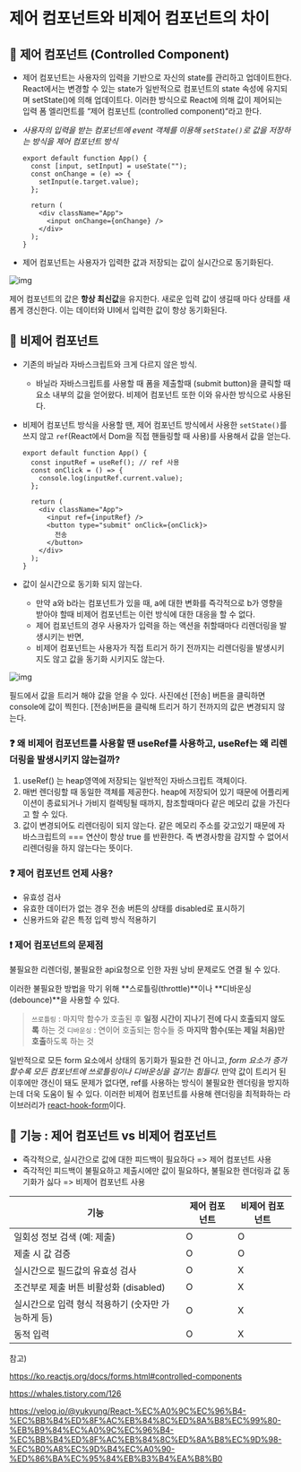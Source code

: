 # 제어 컴포넌트와 비제어 컴포넌트의 차이

## 🔎 제어 컴포넌트 (Controlled Component)

- 제어 컴포넌트는 사용자의 입력을 기반으로 자신의 state를 관리하고 업데이트한다. React에서는 변경할 수 있는 state가 일반적으로 컴포넌트의 state 속성에 유지되며 setState()에 의해 업데이트다. 이러한 방식으로 React에 의해 값이 제어되는 입력 폼 엘리먼트를 “제어 컴포넌트 (controlled component)“라고 한다.

- *사용자의 입력을 받는 컴포넌트에 event 객체를 이용해 `setState()`로 값을 저장하는 방식을 제어 컴포넌트 방식*

  ```react
  export default function App() {
    const [input, setInput] = useState("");
    const onChange = (e) => {
      setInput(e.target.value);
    };
  
    return (
      <div className="App">
        <input onChange={onChange} />
      </div>
    );
  }
  ```

  

- 제어 컴포넌트는 사용자가 입력한 값과 저장되는 값이 실시간으로 동기화된다.

![img](https://velog.velcdn.com/images%2Fyukyung%2Fpost%2F9f93d492-f1e7-4768-9bdc-b2c3c7d6f10c%2FHoneycam%202021-05-11%2015-30-16.gif)

제어 컴포넌트의 값은 **항상 최신값**을 유지한다. 새로운 입력 값이 생길때 마다 상태를 새롭게 갱신한다. 이는 데이터와 UI에서 입력한 값이 항상 동기화된다.



## 🔎 비제어 컴포넌트 

- 기존의 바닐라 자바스크립트와 크게 다르지 않은 방식. 
  - 바닐라 자바스크립트를 사용할 때 폼을 제출할때 (submit button)을 클릭할 때 요소 내부의 값을 얻어왔다. 비제어 컴포넌트 또한 이와 유사한 방식으로 사용된다.

- 비제어 컴포넌트 방식을 사용할 땐, 제어 컴포넌트 방식에서 사용한 `setState()`를 쓰지 않고 `ref`(React에서 Dom을 직접 핸들링할 때 사용)를 사용해서 값을 얻는다.

  ```react
  export default function App() {
    const inputRef = useRef(); // ref 사용
    const onClick = () => {
      console.log(inputRef.current.value);
    };
  
    return (
      <div className="App">
        <input ref={inputRef} />
        <button type="submit" onClick={onClick}>
          전송
        </button>
      </div>
    );
  }
  ```

  

- 값이 실시간으로 동기화 되지 않는다. 
  - 만약 a와 b라는 컴포넌트가 있을 때, a에 대한 변화를 즉각적으로 b가 영향을 받아야 할때 비제어 컴포넌트는 이런 방식에 대한 대응을 할 수 없다.
  - 제어 컴포넌트의 경우 사용자가 입력을 하는 액션을 취할때마다 리렌더링을 발생시키는 반면, 
  - 비제어 컴포넌트는 사용자가 직접 트리거 하기 전까지는 리렌더링을 발생시키지도 않고 값을 동기화 시키지도 않는다.

![img](https://velog.velcdn.com/images%2Fyukyung%2Fpost%2F6c8405c3-f230-4d27-b1df-72e6c99b393c%2FHoneycam%202021-05-11%2015-32-01.gif)

필드에서 값을 트리거 해야 값을 얻을 수 있다. 사진에선 [전송] 버튼을 클릭하면 console에 값이 찍힌다. [전송]버튼을 클릭해 트리거 하기 전까지의 값은 변경되지 않는다.



### ❓ 왜 비제어 컴포넌트를 사용할 땐 useRef를 사용하고, useRef는 왜 리렌더링을 발생시키지 않는걸까?

1. useRef() 는 heap영역에 저장되는 일반적인 자바스크립트 객체이다.
2. 매번 렌더링할 때 동일한 객체를 제공한다. heap에 저장되어 있기 때문에 어플리케이션이 종료되거나 가비지 컬렉팅될 때까지, 참조할때마다 같은 메모리 값을 가진다고 할 수 있다.
3. 값이 변경되어도 리렌더링이 되지 않는다. 같은 메모리 주소를 갖고있기 때문에 자바스크립트의 === 연산이 항상 true 를 반환한다. 즉 변경사항을 감지할 수 없어서 리렌더링을 하지 않는다는 뜻이다.



### ❓ 제어 컴포넌트 언제 사용?

- 유효성 검사
- 유효한 데이터가 없는 경우 전송 버튼의 상태를 disabled로 표시하기
- 신용카드와 같은 특정 입력 방식 적용하기



### ❗ 제어 컴포넌트의 문제점

불필요한 리렌더링, 불필요한 api요청으로 인한 자원 낭비 문제로도 연결 될 수 있다.

이러한 불필요한 방법을 막기 위해 **스로틀링(throttle)**이나 **디바운싱 (debounce)**을 사용할 수 있다.

> `쓰로틀링` : 마지막 함수가 호출된 후 **일정 시간이 지나기 전에 다시 호출되지 않도록** 하는 것
> `디바운싱` : 연이어 호출되는 함수들 중 **마지막 함수(또는 제일 처음)만 호출**하도록 하는 것

일반적으로 모든 form 요소에서 상태의 동기화가 필요한 건 아니고, *form 요소가 증가할수록 모든 컴포넌트에 쓰로틀링이나 디바운싱을 걸기는 힘들다.* 만약 값이 트리거 된 이후에만 갱신이 돼도 문제가 없다면, ref를 사용하는 방식이 불필요한 렌더링을 방지하는데 더욱 도움이 될 수 있다. 이러한 비제어 컴포넌트를 사용해 렌더링을 최적화하는 라이브러리가 [react-hook-form](https://react-hook-form.com/)이다.



## 🔎 기능 : 제어 컴포넌트 vs 비제어 컴포넌트

- 즉각적으로, 실시간으로 값에 대한 피드백이 필요하다 => 제어 컴포넌트 사용
- 즉각적인 피드백이 불필요하고 제출시에만 값이 필요하다, 불필요한 렌더링과 값 동기화가 싫다 => 비제어 컴포넌트 사용

| 기능                                               | 제어 컴포넌트 | 비제어 컴포넌트 |
| -------------------------------------------------- | ------------- | --------------- |
| 일회성 정보 검색 (예: 제출)                        | O             | O               |
| 제출 시 값 검증                                    | O             | O               |
| 실시간으로 필드값의 유효성 검사                    | O             | X               |
| 조건부로 제출 버튼 비활성화 (disabled)             | O             | X               |
| 실시간으로 입력 형식 적용하기 (숫자만 가능하게 등) | O             | X               |
| 동적 입력                                          | O             | X               |





참고)

https://ko.reactjs.org/docs/forms.html#controlled-components

https://whales.tistory.com/126

https://velog.io/@yukyung/React-%EC%A0%9C%EC%96%B4-%EC%BB%B4%ED%8F%AC%EB%84%8C%ED%8A%B8%EC%99%80-%EB%B9%84%EC%A0%9C%EC%96%B4-%EC%BB%B4%ED%8F%AC%EB%84%8C%ED%8A%B8%EC%9D%98-%EC%B0%A8%EC%9D%B4%EC%A0%90-%ED%86%BA%EC%95%84%EB%B3%B4%EA%B8%B0